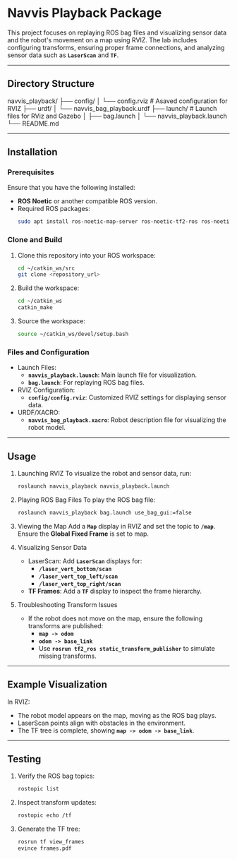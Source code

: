 # Navvis Playback Package

This project focuses on replaying ROS bag files and visualizing sensor data and the robot's movement on a map using RVIZ. The lab includes configuring transforms, ensuring proper frame connections, and analyzing sensor data such as **`LaserScan`** and **`TF`**.

---

## Directory Structure
navvis_playback/
├── config/
│   └── config.rviz	# Asaved configuration for RVIZ
├── urdf/
│   └── navvis_bag_playback.urdf
├── launch/		# Launch files for RViz and Gazebo
│   ├── bag.launch
│   └── navvis_playback.launch
└── README.md

---

## Installation

### Prerequisites
Ensure that you have the following installed:
- **ROS Noetic** or another compatible ROS version.
- Required ROS packages:
  ```bash
  sudo apt install ros-noetic-map-server ros-noetic-tf2-ros ros-noetic-rviz
  ```

### Clone and Build
1. Clone this repository into your ROS workspace:
   ```bash
   cd ~/catkin_ws/src
   git clone <repository_url>
2. Build the workspace:
   ```bash
   cd ~/catkin_ws
   catkin_make
3. Source the workspace:
   ```bash
   source ~/catkin_ws/devel/setup.bash
   
### Files and Configuration
- Launch Files:
  - **`navvis_playback.launch`**: Main launch file for visualization.
  - **`bag.launch`**: For replaying ROS bag files.
- RVIZ Configuration:
  - **`config/config.rviz`**: Customized RVIZ settings for displaying sensor data.
- URDF/XACRO:
  - **`navvis_bag_playback.xacro`**: Robot description file for visualizing the robot model.
  
---
 
## Usage

1. Launching RVIZ
   To visualize the robot and sensor data, run:
   ```bash
   roslaunch navvis_playback navvis_playback.launch
   ```
2. Playing ROS Bag Files
   To play the ROS bag file:
   ```bash
   roslaunch navvis_playback bag.launch use_bag_gui:=false
   ```
3. Viewing the Map
   Add a **`Map`** display in RVIZ and set the topic to **`/map`**. Ensure the **Global Fixed Frame** is set to map.
4. Visualizing Sensor Data
   - LaserScan: Add **`LaserScan`** displays for:
     - **`/laser_vert_bottom/scan`**
     - **`/laser_vert_top_left/scan`**
     - **`/laser_vert_top_right/scan`**
   - **TF Frames**: Add a **`TF`** display to inspect the frame hierarchy.

5. Troubleshooting Transform Issues
   - If the robot does not move on the map, ensure the following transforms are published:
     - **`map -> odom`**
     - **`odom -> base_link`**
     - Use **`rosrun tf2_ros static_transform_publisher`** to simulate missing transforms.

---

## Example Visualization
In RVIZ:
  - The robot model appears on the map, moving as the ROS bag plays.
  - LaserScan points align with obstacles in the environment.
  - The TF tree is complete, showing **`map -> odom -> base_link`**.

---

## Testing
1. Verify the ROS bag topics:
   ```bash
   rostopic list
   ```
2. Inspect transform updates:
   ```bash
   rostopic echo /tf
   ```
3. Generate the TF tree:
   ```bash
   rosrun tf view_frames
   evince frames.pdf
   ```







